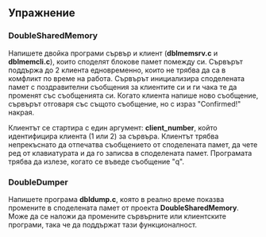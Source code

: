 ## Упражнение

### DoubleSharedMemory
Напишете двойка програми сървър и клиент (**dblmemsrv.c** и **dblmemcli.c**), които споделят блокове памет помежду си. Сървърът поддържа до 2 клиента едновременно, които не трябва да са в комфликт по време на работа. Сървърът инициализира споделената памет с поздравителни съобщения за клиентите си и ги чака те да променят със съобщенията си. Когато клиента напише ново съобщение, сървърът отговаря със същото съобщение, но с израз "Confirmed!" накрая.
 
Клиентът се стартира с един аргумент: **client_number**, който идентифицира клиента (1 или 2) за сървъра. Клиентът трябва непрекъснато да отпечатва съобщението от споделената памет, да чете ред от клавиатурата и да го записва в споделената памет. Програмата трябва да излезе, когато се въведе съобщение "q".

### DoubleDumper
Напишете програма **dbldump.c**, която в реално време показва промените в споделената памет от проекта **DoubleSharedMemory**. Може да се наложи да промените сървърните или клиентските програми, така че да поддържат тази функционалност.